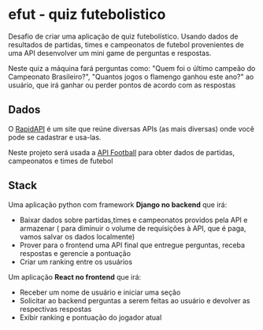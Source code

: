 # efut - quiz futebolistico

Desafio de criar uma aplicação de quiz futebolístico. Usando dados de resultados de partidas, times e campeonatos de futebol provenientes de uma API desenvolver um mini game de perguntas e respostas.

Neste quiz a máquina fará perguntas como: "Quem foi o último campeão do Campeonato Brasileiro?", "Quantos jogos o flamengo ganhou este ano?" ao usuário, que irá ganhar ou perder pontos de acordo com as respostas

## Dados

O [RapidAPI](https://rapidapi.com/) é um site que reúne diversas APIs (as mais diversas) onde você pode se cadastrar e usa-las. 

Neste projeto será usada a [API Football](https://www.api-football.com/documentation#general-api-demo) para obter dados de partidas, campeonatos e times de futebol

## Stack

Uma aplicação python com framework **Django no backend** que irá:
- Baixar dados sobre partidas,times e campeonatos providos pela API e armazenar ( para diminuir o volume de requisições à API, que é paga, vamos salvar os dados localmente)
- Prover para o frontend uma API final que entregue perguntas, receba respostas e gerencie a pontuação
- Criar um ranking entre os usuários

Um aplicação **React no frontend** que irá:
- Receber um nome de usuário e iniciar uma seção
- Solicitar ao backend perguntas a serem feitas ao usuário e devolver as respectivas respostas
- Exibir ranking e pontuação do jogador atual

